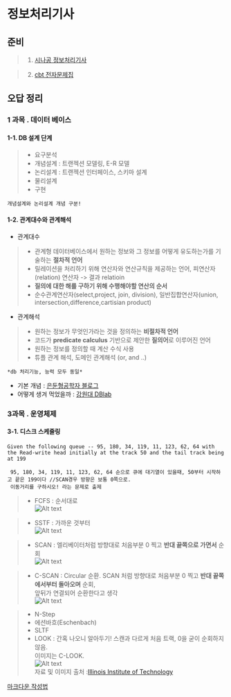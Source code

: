 # 정보처리기사


## 준비 
 



>1. [시나공 정보처리기사](https://sinagong.gilbut.co.kr/it/pds#pd03)


>2. [cbt 전자문제집](https://www.comcbt.com/cbt/index2.php?hack_number=29)



## 오답 정리 



### 1 과목 . 데이터 베이스
#### 1-1. DB 설계 단계
>- 요구분석 
>- 개념설계 : 트랜젝션 모델링, E-R 모델 
>- 논리설계 : 트랜젝션 인터페이스, 스키마 설계 
>- 물리설계 
>- 구현 
```
개념설계와 논리설계 개념 구분!
```
#### 1-2. 관계대수와 관계해석
* 관계대수 
>- 관계형 데이터베이스에서 원하는 정보와 그 정보를 어떻게 유도하는가를 기술하는 **절차적 언어**
>- 릴레이션을 처리하기 위해 연산자와 연산규칙을 제공하는 언어, 피연산자(relation) 연산자 -> 결과 relatioin
>- **질의에 대한 해를 구하기 위해 수행해야할 연산의 순서**
>- 순수관계연산자(select,project, join, division), 일반집합연산자(union, intersection,difference,cartisian product)

* 관계해석
>- 원하는 정보가 무엇인가라는 것을 정의하는 **비절차적 언어**
>- 코드가 **predicate calculus** 기반으로 제안한 **질의어**로 이루어진 언어
>- 원하는 정보를 정의할 때 계산 수식 사용
>- 튜플 관계 해석, 도메인 관계해석 (or, and ..)


```
*db 처리기능, 능력 모두 동일*
```

- 기본 개념 : [은둔형공학자 블로그](https://bjh0925.tistory.com/entry/10-%EA%B4%80%EA%B3%84-%EB%8C%80%EC%88%98%EC%99%80-%EA%B4%80%EA%B3%84-%ED%95%B4%EC%84%9D52)
- 어떻게 생겨 먹었을까 : [강원대 DBlab](http://dblab.kangwon.ac.kr/wp-content/uploads/kboard_attached/3/201403/201403310758151089652.pdf)

### 3과목 . 운영체제
#### 3-1. 디스크 스케줄링
```
Given the following queue -- 95, 180, 34, 119, 11, 123, 62, 64 with the Read-write head initially at the track 50 and the tail track being at 199
```

```
 95, 180, 34, 119, 11, 123, 62, 64 순으로 큐에 대기열이 있을때, 50부터 시작하고 끝은 199이다 //SCAN경우 방향은 보통 0쪽으로.
 이동거리를 구하시오! 라는 문제로 출제
```

>* FCFS : 순서대로\
>![Alt text](http://www.cs.iit.edu/~cs561/cs450/disksched/fcfs.bmp)

>* SSTF : 가까운 것부터\
>![Alt text](http://www.cs.iit.edu/~cs561/cs450/disksched/sstf.bmp)

>* SCAN : 엘리베이터처럼 방향대로 처음부분 0  찍고 **반대 끝쪽으로 가면서** 순회 \
>![Alt text](http://www.cs.iit.edu/~cs561/cs450/disksched/scan.bmp)

>* C-SCAN : Circular 순환. SCAN 처럼 방향대로 처음부분 0 찍고 **반대 끝쪽에서부터 돌아오며** 순회, \
>앞뒤가 연결되어 순환한다고 생각\
>![Alt text](http://www.cs.iit.edu/~cs561/cs450/disksched/c-scan.bmp)



>* N-Step
>* 에션바흐(Eschenbach)
>* SLTF
>* LOOK : 간혹 나오니 알아두기! 스캔과 다르게 처음 트랙, 0을 굳이 순회하지 않음. \
> 이미지는 C-LOOK.\
>![Alt text](http://www.cs.iit.edu/~cs561/cs450/disksched/c-look.bmp)\
> 자료 및 이미지 출처 :[Illinois Institute of Technology](http://www.cs.iit.edu/~cs561/cs450/disksched/disksched.html)



[마크다운 작성법](https://gist.github.com/ihoneymon/652be052a0727ad59601)
